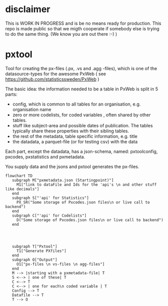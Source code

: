 # disclaimer
This is WORK IN PROGRESS and is be no means ready for production. This repo is made public so that we migth cooperate if somebody else is trying to do the same thing. (We know you are out there :-) )
# pxtool
Tool for creating the px-files (.px, .vs and .agg -files), which is one of the datasource-types for the awesome PxWeb ( see https://github.com/statisticssweden/PxWeb ) 

The basic idea: the information needed to be a table in PxWeb is split in 5 parts: 
- config, which is common to all tables for an organisation, e.g. organisation name
- zero or more codelists, for coded variables , often shared by other tables.  
- stuff like subject-area and possible dates of publication. The tables typically share these properties with their sibling tables.
- the rest of the metadata, table specific information, e.g. title
- the datadata, a parquet-file (or for testing csv) with the data     

Each part, except the datadata, has a json-schema, named: pxtoolconfig, pxcodes, pxstatistics and pxmetadata.

You supply data and the jsons and pxtool generates the px-files.

```mermaid
flowchart TD
   subgraph M["pxmetadata.json (Startingpoint)"]
     M1["link to dataFile and Ids for the 'api's \n and other stuff like decimals"]
   end 
   subgraph S["'api' for Statistics"]
     PX_SR("Some storage of Pxcodes.json files\n or live call to backend")
   end
   subgraph C["'api' for Codelists"]
     D("Some storage of Pxcodes.json files\n or live call to backend")
   end

  
   

   subgraph T["Pxtool"]
     T1["Generate PXfiles"]
   end
   subgraph O["Output"]
     O1["px-files \n vs-files \n agg-files"]
   end
   M --> |starting with a pxmetadata-file| T
   S <--> | one of these| T
   C <--> T
   C <--> | one for each\n coded variable | T
   Config --> T
   Datafile --> T
   T --> O

``` 

